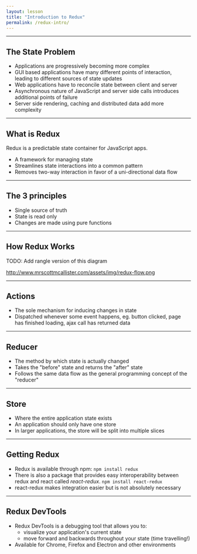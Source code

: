 ```yaml
---
layout: lesson
title: "Introduction to Redux"
permalink: /redux-intro/
---
```


---
## The State Problem

- Applications are progressively becoming more complex
- GUI based applications have many different points of interaction, leading to different sources of state updates
- Web applications have to reconcile state between client and server
- Asynchronous nature of JavaScript and server side calls introduces additional points of failure
- Server side rendering, caching and distributed data add more complexity

---
## What is Redux

Redux is a predictable state container for JavaScript apps.

- A framework for managing state
- Streamlines state interactions into a common pattern
- Removes two-way interaction in favor of a uni-directional data flow

---
## The 3 principles

- Single source of truth
- State is read only
- Changes are made using pure functions

---
## How Redux Works

TODO: Add rangle version of this diagram

http://www.mrscottmcallister.com/assets/img/redux-flow.png


---
## Actions

- The sole mechanism for inducing changes in state
- Dispatched whenever some event happens, eg. button clicked, page has finished loading, ajax call has returned data


---
## Reducer

- The method by which state is actually changed
- Takes the "before" state and returns the "after" state
- Follows the same data flow as the general programming concept of the "reducer"

---
## Store

- Where the entire application state exists
- An application should only have one store
- In larger applications, the store will be split into multiple slices

---
## Getting Redux

- Redux is available through npm: `npm install redux`
- There is also a package that provides easy interoperability between redux and react called _react-redux_. `npm install react-redux`
- react-redux makes integration easier but is not absolutely necessary

---
## Redux DevTools

- Redux DevTools is a debugging tool that allows you to:
  - visualize your application's current state
  - move forward and backwards throughout your state (time travelling!)
- Available for Chrome, Firefox and Electron and other environments
